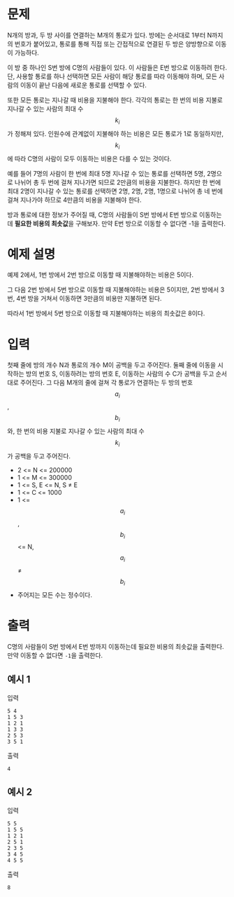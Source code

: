 # 문제

N개의 방과, 두 방 사이를 연결하는 M개의 통로가 있다. 방에는 순서대로 1부터 N까지의 번호가 붙어있고, 통로를 통해 직접 또는 간접적으로 연결된 두 방은 양방향으로 이동이 가능하다.

이 방 중 하나인 S번 방에 C명의 사람들이 있다. 이 사람들은 E번 방으로 이동하려 한다. 단, 사용할 통로를 하나 선택하면 모든 사람이 해당 통로를 따라 이동해야 하며, 모든 사람의 이동이 끝난 다음에 새로운 통로를 선택할 수 있다.

또한 모든 통로는 지나갈 때 비용을 지불해야 한다. 각각의 통로는 한 번의 비용 지불로 지나갈 수 있는 사람의 최대 수 $$k_i$$가 정해져 있다. 인원수에 관계없이 지불해야 하는 비용은 모든 통로가 1로 동일하지만, $$k_i$$에 따라 C명의 사람이 모두 이동하는 비용은 다를 수 있는 것이다.

예를 들어 7명의 사람이 한 번에 최대 5명 지나갈 수 있는 통로를 선택하면 5명, 2명으로 나뉘어 총 두 번에 걸쳐 지나가면 되므로 2만큼의 비용을 지불한다. 하지만 한 번에 최대 2명이 지나갈 수 있는 통로를 선택하면 2명, 2명, 2명, 1명으로 나뉘어 총 네 번에 걸쳐 지나가야 하므로 4만큼의 비용을 지불해야 한다.

방과 통로에 대한 정보가 주어질 때, C명의 사람들이 S번 방에서 E번 방으로 이동하는 데 **필요한 비용의 최솟값**을 구해보자. 만약 E번 방으로 이동할 수 없다면 -1을 출력한다.

# 예제 설명

예제 2에서, 1번 방에서 2번 방으로 이동할 때 지불해야하는 비용은 5이다.

그 다음 2번 방에서 5번 방으로 이동할 때 지불해야하는 비용은 5이지만, 2번 방에서 3번, 4번 방을 거쳐서 이동하면 3만큼의 비용만 지불하면 된다.

따라서 1번 방에서 5번 방으로 이동할 때 지불해야하는 비용의 최솟값은 8이다.

# 입력

첫째 줄에 방의 개수 N과 통로의 개수 M이 공백을 두고 주어진다.
둘째 줄에 이동을 시작하는 방의 번호 S, 이동하려는 방의 번호 E, 이동하는 사람의 수 C가 공백을 두고 순서대로 주어진다.
그 다음 M개의 줄에 걸쳐 각 통로가 연결하는 두 방의 번호 $$a_i$$, $$b_i$$ 와, 한 번의 비용 지불로 지나갈 수 있는 사람의 최대 수 $$k_i$$가 공백을 두고 주어진다.

- 2 <= N <= 200000
- 1 <= M <= 300000
- 1 <= S, E <= N, S ≠ E
- 1 <= C <= 1000
- 1 <= $$a_i$$, $$b_i$$ <= N, $$a_i$$ ≠ $$b_i$$
- 주어지는 모든 수는 정수이다.

# 출력

C명의 사람들이 S번 방에서 E번 방까지 이동하는데 필요한 비용의 최솟값을 출력한다. 만약 이동할 수 없다면 `-1`을 출력한다.

## 예시 1

입력

```
5 4
1 5 3
1 2 1
1 3 3
2 5 3
3 5 1
```

출력

```
4
```

## 예시 2

입력

```
5 5
1 5 5
1 2 1
2 5 1
2 3 5
3 4 5
4 5 5
```

출력

```
8
```
